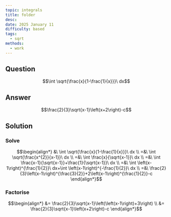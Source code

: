 ```yaml
---
topic: integrals
title: folder
desc: 
date: 2025 January 11
difficulty: based
tags:
  - sqrt
methods:
  - work
---
```



## Question
```math
\int \sqrt{\frac{x}{1-\frac{1}{x}}}\ dx
```


## Answer
```math
\frac{2}{3}\sqrt{x-1}\left(x+2\right)-c
```


## Solution

### Solve
```math
\begin{align*}
  &\ \int \sqrt{\frac{x}{1-\frac{1}{x}}}\ dx
  \\ =&\ \int \sqrt{\frac{x^{2}}{x-1}}\ dx
  \\ =&\ \int \frac{x}{\sqrt{x-1}}\ dx
  \\ =&\ \int \frac{x-1}{\sqrt{x-1}}+\frac{1}{\sqrt{x-1}}\ dx
  \\ =&\ \int \left(x-1\right)^{\frac{1}{2}}\ dx+\int \left(x-1\right)^{-\frac{1}{2}}\ dx
  \\ =&\ \frac{2}{3}\left(x-1\right)^{\frac{3}{2}}+2\left(x-1\right)^{\frac{1}{2}}-c
\end{align*}
```

### Factorise
```math
\begin{align*}
  &= \frac{2}{3}\sqrt{x-1}\left(\left(x-1\right)+3\right)
  \\ &= \frac{2}{3}\sqrt{x-1}\left(x+2\right)-c
\end{align*}
```
